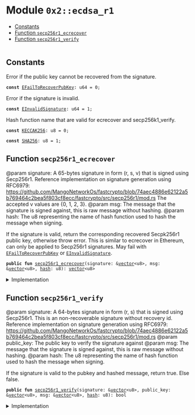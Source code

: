 
<a name="0x2_ecdsa_r1"></a>

# Module `0x2::ecdsa_r1`



-  [Constants](#@Constants_0)
-  [Function `secp256r1_ecrecover`](#0x2_ecdsa_r1_secp256r1_ecrecover)
-  [Function `secp256r1_verify`](#0x2_ecdsa_r1_secp256r1_verify)


<pre><code></code></pre>



<a name="@Constants_0"></a>

## Constants


<a name="0x2_ecdsa_r1_EFailToRecoverPubKey"></a>

Error if the public key cannot be recovered from the signature.


<pre><code><b>const</b> <a href="ecdsa_r1.md#0x2_ecdsa_r1_EFailToRecoverPubKey">EFailToRecoverPubKey</a>: u64 = 0;
</code></pre>



<a name="0x2_ecdsa_r1_EInvalidSignature"></a>

Error if the signature is invalid.


<pre><code><b>const</b> <a href="ecdsa_r1.md#0x2_ecdsa_r1_EInvalidSignature">EInvalidSignature</a>: u64 = 1;
</code></pre>



<a name="0x2_ecdsa_r1_KECCAK256"></a>

Hash function name that are valid for ecrecover and secp256k1_verify.


<pre><code><b>const</b> <a href="ecdsa_r1.md#0x2_ecdsa_r1_KECCAK256">KECCAK256</a>: u8 = 0;
</code></pre>



<a name="0x2_ecdsa_r1_SHA256"></a>



<pre><code><b>const</b> <a href="ecdsa_r1.md#0x2_ecdsa_r1_SHA256">SHA256</a>: u8 = 1;
</code></pre>



<a name="0x2_ecdsa_r1_secp256r1_ecrecover"></a>

## Function `secp256r1_ecrecover`

@param signature: A 65-bytes signature in form (r, s, v) that is signed using
Secp256r1. Reference implementation on signature generation using RFC6979:
https://github.com/MangoNetworkOs/fastcrypto/blob/74aec4886e62122a5b769464c2bea5f803cf8ecc/fastcrypto/src/secp256r1/mod.rs
The accepted v values are {0, 1, 2, 3}.
@param msg: The message that the signature is signed against, this is raw message without hashing.
@param hash: The u8 representing the name of hash function used to hash the message when signing.

If the signature is valid, return the corresponding recovered Secpk256r1 public
key, otherwise throw error. This is similar to ecrecover in Ethereum, can only be
applied to Secp256r1 signatures. May fail with <code><a href="ecdsa_r1.md#0x2_ecdsa_r1_EFailToRecoverPubKey">EFailToRecoverPubKey</a></code> or <code><a href="ecdsa_r1.md#0x2_ecdsa_r1_EInvalidSignature">EInvalidSignature</a></code>.


<pre><code><b>public</b> <b>fun</b> <a href="ecdsa_r1.md#0x2_ecdsa_r1_secp256r1_ecrecover">secp256r1_ecrecover</a>(signature: &<a href="dependencies/move-stdlib/vector.md#0x1_vector">vector</a>&lt;u8&gt;, msg: &<a href="dependencies/move-stdlib/vector.md#0x1_vector">vector</a>&lt;u8&gt;, <a href="hash.md#0x2_hash">hash</a>: u8): <a href="dependencies/move-stdlib/vector.md#0x1_vector">vector</a>&lt;u8&gt;
</code></pre>



<details>
<summary>Implementation</summary>


<pre><code><b>public</b> <b>native</b> <b>fun</b> <a href="ecdsa_r1.md#0x2_ecdsa_r1_secp256r1_ecrecover">secp256r1_ecrecover</a>(signature: &<a href="dependencies/move-stdlib/vector.md#0x1_vector">vector</a>&lt;u8&gt;, msg: &<a href="dependencies/move-stdlib/vector.md#0x1_vector">vector</a>&lt;u8&gt;, <a href="hash.md#0x2_hash">hash</a>: u8): <a href="dependencies/move-stdlib/vector.md#0x1_vector">vector</a>&lt;u8&gt;;
</code></pre>



</details>

<a name="0x2_ecdsa_r1_secp256r1_verify"></a>

## Function `secp256r1_verify`

@param signature: A 64-bytes signature in form (r, s) that is signed using
Secp256r1. This is an non-recoverable signature without recovery id.
Reference implementation on signature generation using RFC6979:
https://github.com/MangoNetworkOs/fastcrypto/blob/74aec4886e62122a5b769464c2bea5f803cf8ecc/fastcrypto/src/secp256r1/mod.rs
@param public_key: The public key to verify the signature against
@param msg: The message that the signature is signed against, this is raw message without hashing.
@param hash: The u8 representing the name of hash function used to hash the message when signing.

If the signature is valid to the pubkey and hashed message, return true. Else false.


<pre><code><b>public</b> <b>fun</b> <a href="ecdsa_r1.md#0x2_ecdsa_r1_secp256r1_verify">secp256r1_verify</a>(signature: &<a href="dependencies/move-stdlib/vector.md#0x1_vector">vector</a>&lt;u8&gt;, public_key: &<a href="dependencies/move-stdlib/vector.md#0x1_vector">vector</a>&lt;u8&gt;, msg: &<a href="dependencies/move-stdlib/vector.md#0x1_vector">vector</a>&lt;u8&gt;, <a href="hash.md#0x2_hash">hash</a>: u8): bool
</code></pre>



<details>
<summary>Implementation</summary>


<pre><code><b>public</b> <b>native</b> <b>fun</b> <a href="ecdsa_r1.md#0x2_ecdsa_r1_secp256r1_verify">secp256r1_verify</a>(signature: &<a href="dependencies/move-stdlib/vector.md#0x1_vector">vector</a>&lt;u8&gt;, public_key: &<a href="dependencies/move-stdlib/vector.md#0x1_vector">vector</a>&lt;u8&gt;, msg: &<a href="dependencies/move-stdlib/vector.md#0x1_vector">vector</a>&lt;u8&gt;, <a href="hash.md#0x2_hash">hash</a>: u8): bool;
</code></pre>



</details>
